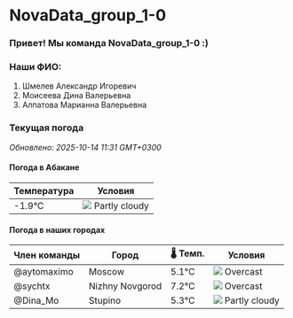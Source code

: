 # NovaData_group_1-0
### Привет! Мы команда NovaData_group_1-0 :)

### Наши ФИО:
1. Шмелев Александр Игоревич
2. Моисеева Дина Валерьевна
3. Алпатова Марианна Валерьевна

### Текущая погода
<!-- WEATHER:START -->
_Обновлено: 2025-10-14 11:31 GMT+0300_

#### Погода в Абакане

| Температура | Условия |
|-------------|----------|
| -1.9°C     | ![](https://cdn.weatherapi.com/weather/64x64/day/116.png) Partly cloudy |

#### Погода в наших городах

| Член команды  | Город               | 🌡️ Темп.  | Условия          |
|---------------|---------------------|-----------|--------------------|
| @aytomaximo    | Moscow              |    5.1°C | ![](https://cdn.weatherapi.com/weather/64x64/day/122.png) Overcast     |
| @sychtx        | Nizhny Novgorod     |    7.2°C | ![](https://cdn.weatherapi.com/weather/64x64/day/122.png) Overcast     |
| @Dina_Mo       | Stupino             |    5.3°C | ![](https://cdn.weatherapi.com/weather/64x64/day/116.png) Partly cloudy |

<!-- WEATHER:END -->
